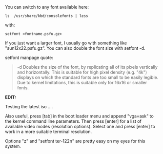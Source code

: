 You can switch to any font available here:

    ls  /usr/share/kbd/consolefonts | less

with:

    setfont <fontname.psfu.gz>

If you just want a larger font, I usually go with something like "sun12x22.psfu.gz". You can also double the font size with setfont -d.

setfont manpage quote:

> -d     Doubles the size of the font, by replicating all of its pixels vertically and horizontally.  This is  suitable  for  high  pixel
>             density (e.g. "4k") displays on which the standard fonts are too small to be easily legible.  Due to kernel limitations, this is
>             suitable only for 16x16 or smaller fonts.

**EDIT:**

Testing the latest iso ....

Also useful, press [tab] in the boot loader menu and append "vga=ask" to the kernel command line parameters. Then press [enter] for a list of available video modes (resolution options). Select one and press [enter] to work in a more suitable terminal resolution.

Options "z" and "setfont ter-122n" are pretty easy on my eyes for this system.